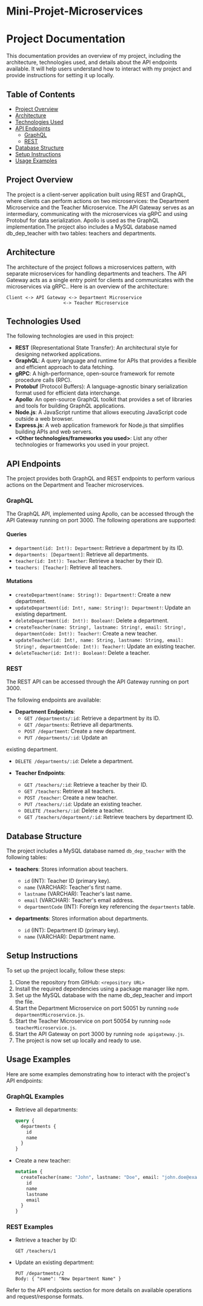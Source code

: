 ﻿# Mini-Projet-Microservices
# Project Documentation

This documentation provides an overview of my project, including the architecture, technologies used, and details about the API endpoints available. It will help users understand how to interact with my project and provide instructions for setting it up locally.

## Table of Contents

- [Project Overview](#project-overview)
- [Architecture](#architecture)
- [Technologies Used](#technologies-used)
- [API Endpoints](#api-endpoints)
  - [GraphQL](#graphql)
  - [REST](#rest)
- [Database Structure](#Database-Structure)
- [Setup Instructions](#setup-instructions)
- [Usage Examples](#usage-examples)


## Project Overview

The project is a client-server application built using REST and GraphQL, where clients can perform actions on two microservices: the Department Microservice and the Teacher Microservice. The API Gateway serves as an intermediary, communicating with the microservices via gRPC and using Protobuf for data serialization. Apollo is used as the GraphQL implementation.The project also includes a MySQL database named db_dep_teacher with two tables: teachers and departments.

## Architecture

The architecture of the project follows a microservices pattern, with separate microservices for handling departments and teachers. The API Gateway acts as a single entry point for clients and communicates with the microservices via gRPC.. Here is an overview of the architecture:

```
Client <-> API Gateway <-> Department Microservice
                     <-> Teacher Microservice
```

## Technologies Used

The following technologies are used in this project:

- **REST** (Representational State Transfer): An architectural style for designing networked applications.
- **GraphQL**: A query language and runtime for APIs that provides a flexible and efficient approach to data fetching.
- **gRPC**: A high-performance, open-source framework for remote procedure calls (RPC).
- **Protobuf** (Protocol Buffers): A language-agnostic binary serialization format used for efficient data interchange.
- **Apollo**: An open-source GraphQL toolkit that provides a set of libraries and tools for building GraphQL applications.
- **Node.js**: A JavaScript runtime that allows executing JavaScript code outside a web browser.
- **Express.js**: A web application framework for Node.js that simplifies building APIs and web servers.
- **<Other technologies/frameworks you used>**: List any other technologies or frameworks you used in your project.

## API Endpoints

The project provides both GraphQL and REST endpoints to perform various actions on the Department and Teacher microservices.

### GraphQL

The GraphQL API, implemented using Apollo, can be accessed through the API Gateway running on port 3000. The following operations are supported:

#### Queries

- `department(id: Int!): Department`: Retrieve a department by its ID.
- `departments: [Department]`: Retrieve all departments.
- `teacher(id: Int!): Teacher`: Retrieve a teacher by their ID.
- `teachers: [Teacher]`: Retrieve all teachers.

#### Mutations

- `createDepartment(name: String!): Department!`: Create a new department.
- `updateDepartment(id: Int!, name: String!): Department!`: Update an existing department.
- `deleteDepartment(id: Int!): Boolean!`: Delete a department.
- `createTeacher(name: String!, lastname: String!, email: String!, departmentCode: Int!): Teacher!`: Create a new teacher.
- `updateTeacher(id: Int!, name: String, lastname: String, email: String!, departmentCode: Int!): Teacher!`: Update an existing teacher.
- `deleteTeacher(id: Int!): Boolean!`: Delete a teacher.

### REST

The REST API can be accessed through the API Gateway running on port 3000.

The following endpoints are available:

- **Department Endpoints**:
  - `GET /departments/:id`: Retrieve a department by its ID.
  - `GET /departments`: Retrieve all departments.
  - `POST /department`: Create a new department.
  - `PUT /departments/:id`: Update an

 existing department.
  - `DELETE /departments/:id`: Delete a department.

- **Teacher Endpoints**:
  - `GET /teachers/:id`: Retrieve a teacher by their ID.
  - `GET /teachers`: Retrieve all teachers.
  - `POST /teacher`: Create a new teacher.
  - `PUT /teachers/:id`: Update an existing teacher.
  - `DELETE /teachers/:id`: Delete a teacher.
  - `GET /teachers/department/:id`: Retrieve teachers by department ID.

## Database Structure

The project includes a MySQL database named `db_dep_teacher` with the following tables:

- **teachers**: Stores information about teachers.
  - `id` (INT): Teacher ID (primary key).
  - `name` (VARCHAR): Teacher's first name.
  - `lastname` (VARCHAR): Teacher's last name.
  - `email` (VARCHAR): Teacher's email address.
  - `departmentCode` (INT): Foreign key referencing the `departments` table.

- **departments**: Stores information about departments.
  - `id` (INT): Department ID (primary key).
  - `name` (VARCHAR): Department name.

## Setup Instructions

To set up the project locally, follow these steps:

1. Clone the repository from GitHub: `<repository URL>`
2. Install the required dependencies using a package manager like npm.
3. Set up the MySQL database with the name db_dep_teacher and import the file.
4. Start the Department Microservice on port 50051 by running `node departmentMicroservice.js`.
5. Start the Teacher Microservice on port 50054 by running `node teacherMicroservice.js`.
6. Start the API Gateway on port 3000 by running `node apigateway.js`.
7. The project is now set up locally and ready to use.

## Usage Examples

Here are some examples demonstrating how to interact with the project's API endpoints:

### GraphQL Examples

- Retrieve all departments:

  ```graphql
  query {
    departments {
      id
      name
    }
  }
  ```

- Create a new teacher:

  ```graphql
  mutation {
    createTeacher(name: "John", lastname: "Doe", email: "john.doe@example.com", departmentCode: 1) {
      id
      name
      lastname
      email
    }
  }
  ```

### REST Examples

- Retrieve a teacher by ID:

  ```
  GET /teachers/1
  ```

- Update an existing department:

  ```
  PUT /departments/2
  Body: { "name": "New Department Name" }
  ```

Refer to the API endpoints section for more details on available operations and request/response formats.


